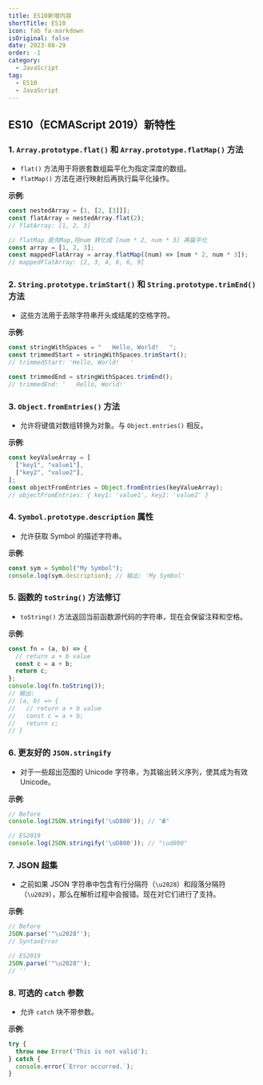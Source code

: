 ```yaml
---
title: ES10新增内容
shortTitle: ES10
icon: fab fa-markdown
isOriginal: false
date: 2023-08-29
order: -1
category:
  - JavaScript
tag:
  - ES10
  - JavaScript
---
```


## ES10（ECMAScript 2019）新特性

### 1. `Array.prototype.flat()` 和 `Array.prototype.flatMap()` 方法

- `flat()` 方法用于将嵌套数组扁平化为指定深度的数组。
- `flatMap()` 方法在进行映射后再执行扁平化操作。

**示例**:

```javascript
const nestedArray = [1, [2, [3]]];
const flatArray = nestedArray.flat(2);
// flatArray: [1, 2, 3]

// flatMap 是先Map,将num 转化成 [num * 2, num * 3] 再扁平化
const array = [1, 2, 3];
const mappedFlatArray = array.flatMap((num) => [num * 2, num * 3]);
// mappedFlatArray: [2, 3, 4, 6, 6, 9]
```

### 2. `String.prototype.trimStart()` 和 `String.prototype.trimEnd()` 方法

- 这些方法用于去除字符串开头或结尾的空格字符。

**示例**:

```javascript
const stringWithSpaces = "   Hello, World!   ";
const trimmedStart = stringWithSpaces.trimStart();
// trimmedStart: 'Hello, World!   '

const trimmedEnd = stringWithSpaces.trimEnd();
// trimmedEnd: '   Hello, World!'
```

### 3. `Object.fromEntries()` 方法

- 允许将键值对数组转换为对象。与 `Object.entries()` 相反。

**示例**:

```javascript
const keyValueArray = [
  ["key1", "value1"],
  ["key2", "value2"],
];
const objectFromEntries = Object.fromEntries(keyValueArray);
// objectFromEntries: { key1: 'value1', key2: 'value2' }
```

### 4. `Symbol.prototype.description` 属性

- 允许获取 Symbol 的描述字符串。

**示例**:

```javascript
const sym = Symbol("My Symbol");
console.log(sym.description); // 输出: 'My Symbol'
```

### 5. 函数的 `toString()` 方法修订

- `toString()` 方法返回当前函数源代码的字符串，现在会保留注释和空格。

**示例**:

```javascript
const fn = (a, b) => {
  // return a + b value
  const c = a + b;
  return c;
};
console.log(fn.toString());
// 输出:
// (a, b) => {
//   // return a + b value
//   const c = a + b;
//   return c;
// }
```

### 6. 更友好的 `JSON.stringify`

- 对于一些超出范围的 Unicode 字符串，为其输出转义序列，使其成为有效 Unicode。

**示例**:

```javascript
// Before
console.log(JSON.stringify('\uD800')); // "�"

// ES2019
console.log(JSON.stringify('\uD800')); // "\ud800"
```

### 7. JSON 超集

- 之前如果 JSON 字符串中包含有行分隔符（`\u2028`）和段落分隔符（`\u2029`），那么在解析过程中会报错。现在对它们进行了支持。

**示例**:

```javascript
// Before
JSON.parse('"\u2028"');
// SyntaxError

// ES2019
JSON.parse('"\u2028"');
// ''
```

### 8. 可选的 `catch` 参数

- 允许 `catch` 块不带参数。

**示例**:

```javascript
try {
  throw new Error('This is not valid');
} catch {
  console.error(`Error occurred.`);
}
```